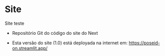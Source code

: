 # Site
Site teste
- Repositório Git do código do site do Next
* Esta versão do site (1.0) está deployada na internet em: https://poseid-on.streamlit.app/
